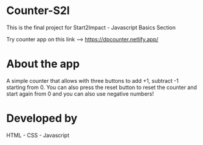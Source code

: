# Counter-S2I
This is the final project for Start2Impact - Javascript Basics Section

Try counter app on this link --> https://dpcounter.netlify.app/

#  About the app
A simple counter that allows with three buttons to add +1, subtract -1 starting from 0. You can also press the reset button to reset the counter and start again from 0 and you can also 
use negative numbers!
# Developed by
HTML - CSS - Javascript
